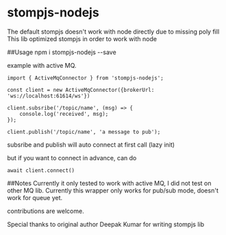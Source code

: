 # stompjs-nodejs
The default stompjs doesn't work with node directly due to missing poly fill
This lib optimized stompjs in order to work with node

##Usage
npm i stompjs-nodejs --save

example with active MQ.

```
import { ActiveMqConnector } from 'stompjs-nodejs';

const client = new ActiveMqConnector({brokerUrl: 'ws://localhost:61614/ws'})

client.subsribe('/topic/name', (msg) => {
    console.log('received', msg);
});

client.publish('/topic/name', 'a message to pub');
```

subsribe and publish will auto connect at first call (lazy init)

but if you want to connect in advance, can do
```
await client.connect()
```

##Notes
Currently it only tested to work with active MQ, I did not test on other MQ lib.
Currently this wrapper only works for pub/sub mode, doesn't work for queue yet.

contributions are welcome.

Special thanks to original author Deepak Kumar for writing stompjs lib

